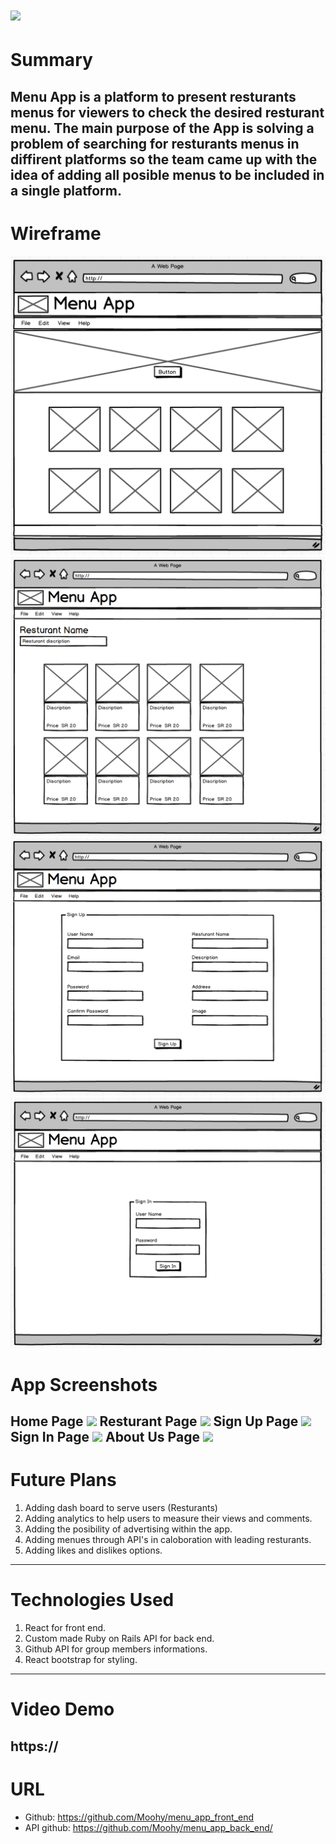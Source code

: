 # ![](https://ga-dash.s3.amazonaws.com/production/assets/logo-9f88ae6c9c3871690e33280fcf557f33.png)

# Summary
Menu App is a platform to present resturants menus for viewers to check the desired resturant menu. The main purpose of the App is solving a problem of searching for resturants menus in diffirent platforms so the team came up with the idea of adding all posible menus to be included in a single platform.
---
# Wireframe
![](/img/HomePage.png)
![](/img/ResturantPage.png)
![](/img/SignUpPage.png)
![](/img/SignInPage.png)
# App Screenshots
Home Page
![](/img/xxx.png)
Resturant Page
![](/img/xxx.png)
Sign Up Page
![](/img/xxx.png)
Sign In Page
![](/img/xxx.png)
About Us Page
![](/img/xxx.png)
---
# Future Plans
1. Adding dash board to serve users (Resturants) 
2. Adding analytics to help users to measure their views and comments. 
3. Adding the posibility of advertising within the app.
4. Adding menues through API's in caloboration with leading resturants.
5. Adding likes and dislikes options.
---
# Technologies Used
1. React for front end. 
2. Custom made Ruby on Rails API for back end.
3. Github API for group members informations. 
4. React bootstrap for styling.
---
# Video Demo
https://
---
# URL
 - Github: https://github.com/Moohy/menu_app_front_end
 - API github: https://github.com/Moohy/menu_app_back_end/
